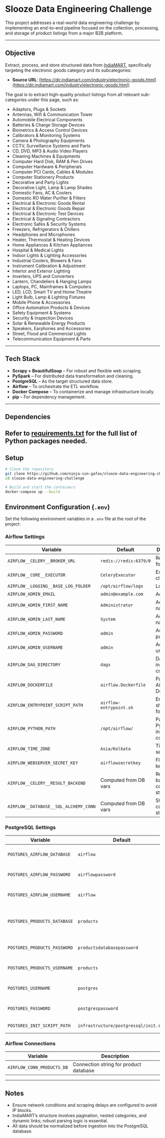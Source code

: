 # Slooze Data Engineering Challenge

This project addresses a real-world data engineering challenge by implementing an end-to-end pipeline focused on the collection, processing, and storage of product listings from a major B2B platform.

---

## Objective

Extract, process, and store structured data from [IndiaMART](https://www.indiamart.com/), specifically targeting the electronic goods category and its subcategories:

- **Source URL**: [https://dir.indiamart.com/industry/electronic-goods.html](https://dir.indiamart.com/industry/electronic-goods.html)

The goal is to extract high-quality product listings from all relevant sub-categories under this page, such as:

- Adaptors, Plugs & Sockets
- Antennas, Wifi & Communication Tower
- Automobile Electrical Components
- Batteries & Charge Storage Devices
- Biometrics & Access Control Devices
- Calibrators & Monitoring Systems
- Camera & Photography Equipments
- CCTV, Surveillance Systems and Parts
- CD, DVD, MP3 & Audio Video Players
- Cleaning Machines & Equipments
- Computer Hard Disk, RAM & Pen Drives
- Computer Hardware & Peripherals
- Computer PCI Cards, Cables & Modules
- Computer Stationery Products
- Decorative and Party Lights
- Decorative Light, Lamp & Lamp Shades
- Domestic Fans, AC & Coolers
- Domestic RO Water Purifier & Filters
- Electrical & Electronic Goods Rental
- Electrical & Electronic Goods Repair
- Electrical & Electronic Test Devices
- Electrical & Signaling Contractors
- Electronic Safes & Security Systems
- Freezers, Refrigerators & Chillers
- Headphones and Microphones
- Heater, Thermostat & Heating Devices
- Home Appliances & Kitchen Appliances
- Hospital & Medical Lights
- Indoor Lights & Lighting Accessories
- Industrial Coolers, Blowers & Fans
- Instrument Calibration & Adjustment
- Interior and Exterior Lighting
- Inverters, UPS and Converters
- Lantern, Chandeliers & Hanging Lamps
- Laptops, PC, Mainframes & Computers
- LED, LCD, Smart TV and Home Theatre
- Light Bulb, Lamp & Lighting Fixtures
- Mobile Phone & Accessories
- Office Automation Products & Devices
- Safety Equipment & Systems
- Security & Inspection Devices
- Solar & Renewable Energy Products
- Speakers, Earphones and Accessories
- Street, Flood and Commercial Lights
- Telecommunication Equipment & Parts

---

## Tech Stack

- **Scrapy + BeautifulSoup** – For robust and flexible web scraping.
- **PySpark** – For distributed data transformation and cleaning.
- **PostgreSQL** – As the target structured data store.
- **Airflow** – To orchestrate the ETL workflow.
- **Docker Compose** – To containerize and manage infrastructure locally.
- **pip** – For dependency management.

---

## Dependencies

Refer to [requirements.txt](requirements.txt) for the full list of Python packages needed.
---

## Setup

```bash
# Clone the repository
git clone https://github.com/ninja-con-gafas/slooze-data-engineering-challenge.git
cd slooze-data-engineering-challenge

# Build and start the containers
docker-compose up --build
```

## Environment Configuration (`.env`)

Set the following environment variables in a `.env` file at the root of the project:

### Airflow Settings

| Variable                             | Default                          | Description                                |
|--------------------------------------|----------------------------------|--------------------------------------------|
| `AIRFLOW__CELERY__BROKER_URL`        | `redis://redis:6379/0`           | Redis broker for Celery                    |
| `AIRFLOW__CORE__EXECUTOR`            | `CeleryExecutor`                 | Executor class                             |
| `AIRFLOW__LOGGING__BASE_LOG_FOLDER`  | `/opt/airflow/logs`              | Log folder                                 |
| `AIRFLOW_ADMIN_EMAIL`                | `admin@example.com`              | Admin email                                |
| `AIRFLOW_ADMIN_FIRST_NAME`           | `Administrator`                  | Admin first name                           |
| `AIRFLOW_ADMIN_LAST_NAME`            | `System`                         | Admin last name                            |
| `AIRFLOW_ADMIN_PASSWORD`             | `admin`                          | Admin password                             |
| `AIRFLOW_ADMIN_USERNAME`             | `admin`                          | Admin username                             |
| `AIRFLOW_DAG_DIRECTORY`              | `dags`                           | DAG folder inside container                |
| `AIRFLOW_DOCKERFILE`                 | `airflow.Dockerfile`             | Path to Airflow Dockerfile                 |
| `AIRFLOW_ENTRYPOINT_SCRIPT_PATH`     | `airflow-entrypoint.sh`          | Entrypoint shell script for Airflow        |
| `AIRFLOW_PYTHON_PATH`                | `/opt/airflow/`                  | Path for Python interpreter in container   |
| `AIRFLOW_TIME_ZONE`                  | `Asia/Kolkata`                   | Timezone setting                           |
| `AIRFLOW_WEBSERVER_SECRET_KEY`       | `airflowsecretkey`               | Flask secret key                           |
| `AIRFLOW__CELERY__RESULT_BACKEND`    | Computed from DB vars            | Result backend connection string           |
| `AIRFLOW__DATABASE__SQL_ALCHEMY_CONN`| Computed from DB vars            | SQLAlchemy connection string               |

### PostgreSQL Settings

| Variable                             | Default                          | Description                                |
|--------------------------------------|----------------------------------|--------------------------------------------|
| `POSTGRES_AIRFLOW_DATABASE`          | `airflow`                        | Database for Airflow metadata              |
| `POSTGRES_AIRFLOW_PASSWORD`          | `airflowpassword`                | Password for Airflow DB                    |
| `POSTGRES_AIRFLOW_USERNAME`          | `airflow`                        | Username for Airflow DB                    |
| `POSTGRES_PRODUCTS_DATABASE`         | `products`                       | Database for storing scraped product data  |
| `POSTGRES_PRODUCTS_PASSWORD`         | `productsdatabasepassword`       | Password for product DB                    |
| `POSTGRES_PRODUCTS_USERNAME`         | `products`                       | Username for product DB                    |
| `POSTGRES_USERNAME`                  | `postgres`                       | Root PostgreSQL user                       |
| `POSTGRES_PASSWORD`                  | `postgrespassword`               | Root PostgreSQL password                   |
| `POSTGRES_INIT_SCRIPT_PATH`          | `infrastructure/postgressql/init.sql` | DB init script path                 |

### Airflow Connections

| Variable                             | Description                                  |
|--------------------------------------|----------------------------------------------|
| `AIRFLOW_CONN_PRODUCTS_DB`           | Connection string for product database       |

---

## Notes

- Ensure network conditions and scraping delays are configured to avoid IP blocks.
- IndiaMART’s structure involves pagination, nested categories, and dynamic links; robust parsing logic is essential.
- All data should be normalized before ingestion into the PostgreSQL database.
